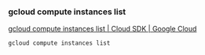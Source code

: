 ###  gcloud compute instances list


[gcloud compute instances list | Cloud SDK | Google Cloud](https://cloud.google.com/sdk/gcloud/reference/compute/instances/list "gcloud compute instances list  |  Cloud SDK  |  Google Cloud")


 

```shell
gcloud compute instances list
```
